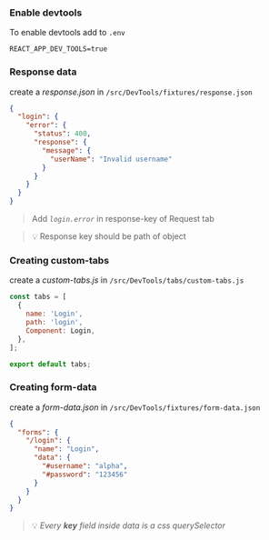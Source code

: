 ### Enable devtools

To enable devtools add to `.env`

```
REACT_APP_DEV_TOOLS=true
```

### Response data

create a _response.json_ in `/src/DevTools/fixtures/response.json`

```json
{
  "login": {
    "error": {
      "status": 400,
      "response": {
        "message": {
          "userName": "Invalid username"
        }
      }
    }
  }
}
```

> Add _`login.error`_ in response-key of Request tab

> 💡 Response key should be path of object

### Creating custom-tabs

create a _custom-tabs.js_ in `/src/DevTools/tabs/custom-tabs.js`

```js
const tabs = [
  {
    name: 'Login',
    path: 'login',
    Component: Login,
  },
];

export default tabs;
```

### Creating form-data

create a _form-data.json_ in `/src/DevTools/fixtures/form-data.json`

```json
{
  "forms": {
    "/login": {
      "name": "Login",
      "data": {
        "#username": "alpha",
        "#password": "123456"
      }
    }
  }
}
```

> 💡 _Every **key** field inside data is a css querySelector_
